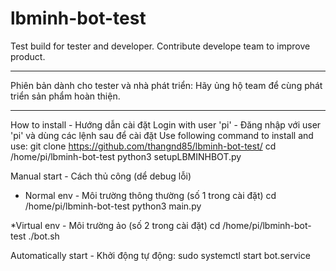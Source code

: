 # lbminh-bot-test
Test build for tester and developer.
Contribute develope team to improve product.

----------------------------------------
Phiên bản dành cho tester và nhà phát triển:
Hãy ủng hộ team để cùng phát triển sản phẩm hoàn thiện. 

-----------------------------------------
How to install - Hướng dẫn cài đặt
Login with user 'pi' - Đăng nhập với user 'pi' và dùng các lệnh sau để cài đặt
Use following command to install and use:
git clone https://github.com/thangnd85/lbminh-bot-test/
cd /home/pi/lbminh-bot-test
python3 setupLBMINHBOT.py

Manual start - Cách thủ công (dể debug lỗi)
* Normal env - Môi trường thông thường (số 1 trong cài đặt)
cd /home/pi/lbminh-bot-test
python3 main.py

*Virtual env - Môi trường ảo (số 2 trong cài đặt)
cd /home/pi/lbminh-bot-test
./bot.sh

Automatically start - Khởi động tự động:
sudo systemctl start bot.service

